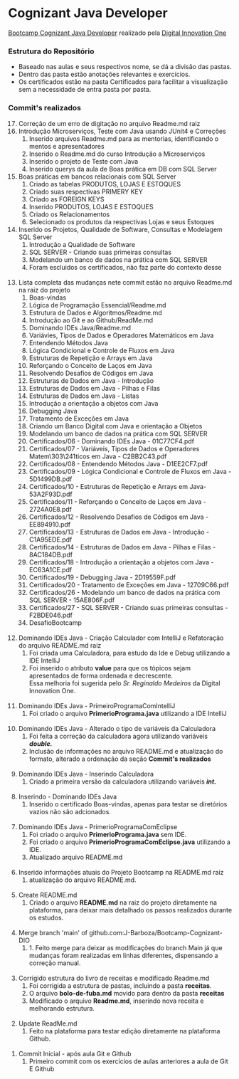 # Cognizant Java Developer

[Bootcamp Cognizant Java Developer](https://web.dio.me/track/cognizant-java-developer) realizado pela [Digital Innovation One](https://web.dio.me/home)

### Estrutura do Repositório
- Baseado nas aulas e seus respectivos nome, se dá a divisão das pastas.
- Dentro das pasta estão anotações relevantes e exercícios.
- Os certificados estão na pasta Certificados para facilitar a visualização sem a necessidade de entra pasta por pasta.

### Commit's realizados

<ol reversed>
   <li value="17">Correção de um erro de digitação no arquivo Readme.md raiz</li>
   <li value="16">Introdução Microserviços, Teste com Java usando JUnit4 e Correções
      <ol>
         <li>Inserido arquivos Readme.md para as mentorias, identificando o mentos e apresentadores</li>
         <li>Inserido o Readme.md do curso Introdução a Microserviços</li>
         <li>Inserido o projeto de Teste com Java</li>
         <li>Inserido querys da aula de Boas prática em DB com SQL Server</li>
      </ol>
   </li>
   <li value="15">Boas práticas em bancos relacionais com SQL Server
      <ol>
         <li>Criado as tabelas PRODUTOS, LOJAS E ESTOQUES</li>
         <li>Criado suas respectivas PRIMERY KEY</li>
         <li>Criado as FOREIGN KEYS</li>
         <li>Inserido PRODUTOS, LOJAS E ESTOQUES</li>
         <li>Criado os Relacionamentos</li>
         <li>Selecionado os produtos da respectivas Lojas e seus Estoques</li>
      </ol>
   </li>
   <li value="14">Inserido os Projetos, Qualidade de Software, Consultas e Modelagem SQL Server
      <ol>
         <li>Introdução a Qualidade de Software</li>
         <li>SQL SERVER - Criando suas primeiras consultas</li>
         <li>Modelando um banco de dados na prática com SQL SERVER</li>
         <li>Foram escluidos os certificados, não faz parte do contexto desse</li>
      </ol>
   </li>
   <br>
   <li value="13">Lista completa das mudanças nete commit estão no arquivo Readme.md na raiz do projeto
      <ol>
         <li>Boas-vindas</li>
         <li>Lógica de Programação Essencial/Readme.md</li>
         <li>Estrutura de Dados e Algoritmos/Readme.md</li>
         <li>Introdução ao Git e ao Github/ReadMe.md</li>
         <li>Dominando IDEs Java/Readme.md</li>
         <li>Variávies, Tipos de Dados e Operadores Matemáticos em Java</li>
         <li>Entendendo Métodos Java</li>
         <li>Lógica Condicional e Controle de Fluxos em Java</li>
         <li>Estruturas de Repetição e Arrays em Java</li>
         <li>Reforçando o Conceito de Laços em Java</li>
         <li>Resolvendo Desafios de Códigos em Java</li>
         <li>Estruturas de Dados em Java - Introdução</li>
         <li>Estruturas de Dados em Java -  Pilhas e Filas</li>
         <li>Estruturas de Dados em Java - Listas</li>
         <li>Introdução a orientação a objetos com Java</li>
         <li>Debugging Java</li>
         <li>Tratamento de Exceções em Java</li>
         <li>Criando um Banco Digital com Java e orientação a Objetos</li>
         <li>Modelando um banco de dados na prática com SQL SERVER</li>
         <li>Certificados/06 - Dominando IDEs Java - 01C77CF4.pdf</li>
         <li>Certificados/07 - Variáveis, Tipos de Dados e Operadores Matem\303\241ticos em Java - C2BB2C43.pdf</li>
         <li>Certificados/08 - Entendendo Métodos Java - D1EE2CF7.pdf</li>
         <li>Certificados/09 - Lógica Condicional e Controle de Fluxos em Java - 5D1499DB.pdf</li>
         <li>Certificados/10 - Estruturas de Repetição e Arrays em Java- 53A2F93D.pdf</li>
         <li>Certificados/11 - Reforçando o Conceito de Laços em Java - 2724A0E8.pdf</li>
         <li>Certificados/12 - Resolvendo Desafios de Códigos em Java - EE894910.pdf</li>
         <li>Certificados/13 - Estruturas de Dados em Java - Introdução - C1A95EDE.pdf</li>
         <li>Certificados/14 - Estruturas de Dados em Java -  Pilhas e Filas - 8AC184DB.pdf</li>
         <li>Certificados/18 - Introdução a orientação a objetos com Java - EC63A1CE.pdf</li>
         <li>Certificados/19 - Debugging Java - 2D19559F.pdf</li>
         <li>Certificados/20 - Tratamento de Exceções em Java - 12709C66.pdf</li>
         <li>Certificados/26 - Modelando um banco de dados na prática com SQL SERVER - 15AE806F.pdf</li>
         <li>Certificados/27 - SQL SERVER - Criando suas primeiras consultas - F2BDE046.pdf</li>
         <li>DesafioBootcamp</li>
    </ol>
   </li>
   <br>
   <li value="12">Dominando IDEs Java - Criação Calculador com IntelliJ e Refatoração do arquivo README.md raiz
      <ol>
         <li>Foi criada uma Calculadora, para estudo da Ide e Debug utilizando a IDE IntelliJ</li>
         <li>Foi inserido o atributo <strong>value</strong> para que os tópicos sejam apresentados de forma ordenada e decrescente.<br>Essa melhoria foi sugerida pelo <em>Sr. Reginaldo Medeiros</em> da Digital Innovation One.</li>
      </ol>
   </li>
   <br>
   <li value="11">Dominando IDEs Java - PrimeiroProgramaComIntelliJ
      <ol>
         <li>Foi criado o arquivo <strong>PrimerioPrograma.java</strong> utilizando a IDE IntelliJ</li>
      </ol>
   </li>
   <br>
   <li value="10">Dominando IDEs Java - Alterado o tipo de variáveis da Calculadora
      <ol>
         <li>Foi feita a correção da calculadora agora utilizando variáveis <strong><em>double.</em></strong></li>
         <li>Inclusão de informações no arquivo README.md e atualização do formato, alterado a ordenação da seção <strong>Commit's realizados</strong></li>
      </ol>
   </li>
   <br>
   <li value="9">Dominando IDEs Java - Inserindo Calculadora
      <ol>
         <li>Criado a primeira versão da calculadora utilizando variáveis <strong><em>int.</em></strong></li>
      </ol>
   </li>
   <br>
   <li value="8">Inserindo - Dominando IDEs Java
      <ol>
         <li>Inserido o certificado Boas-vindas, apenas para testar se diretórios vazios não são adcionados.</li>
      </ol>
   </li>
   <br>
   <li value="7">Dominando IDEs Java - PrimerioProgramaComEclipse
      <ol>
         <li>Foi criado o arquivo <strong>PrimerioPrograma.java</strong> sem IDE. </li>
         <li>Foi criado o arquivo <strong>PrimerioProgramaComEclipse.java</strong> utilizando a IDE. </li>
         <li>Atualizado arquivo README.md</li>
      </ol>
   </li>
   <br>
   <li value="6">Inserido informações atuais do Projeto Bootcamp na README.md raiz
      <ol>
         <li>atualização do arquivo README.md.</li>
      </ol>
   </li>
   <br>
   <li value="5">Create README.md
      <ol>
         <li>Criado o arquivo <strong>README.md</strong> na raiz do projeto diretamente na plataforma, para deixar mais detalhado os passos realizados durante os estudos.</li>
      </ol>       
   </li>
   <br>
   <li value="4">Merge branch 'main' of github.com:J-Barboza/Bootcamp-Cognizant-DIO
      <ol>
         <li>1. Feito merge para deixar as modificações do branch Main já que mudanças foram realizadas em linhas diferentes, dispensando a correção manual.</li>
      </ol>
   </li>
   </br>
   <li value="3">Corrigido estrutura do livro de receitas e modificado Readme.md
      <ol>
         <li>Foi corrigida a estrutura de pastas, incluindo a pasta <strong>receitas</strong>.</li>
         <li>O arquivo <strong>bolo-de-fuba.md</strong> movido para dentro da pasta <strong>receitas</strong></li>
         <li>Modificado o arquivo <strong>Readme.md</strong>, inserindo nova receita e melhorando estrutura.</li>
      </ol>
   </li>
   </br>
   <li value="2">Update ReadMe.md
      <ol>
         <li>Feito na plataforma para testar edição diretamente na plataforma Github.</li>
      </ol>
   </li>
   </br>
   <li value="1">Commit Inicial - após aula Git e Github
      <ol>
         <li>Primeiro commit com os exercícios de aulas anteriores a aula de Git E Github</li>
      </ol>
   </li>
   </br>
</ol>
